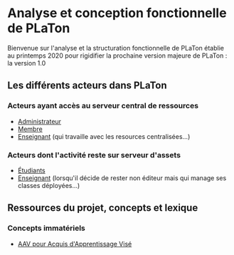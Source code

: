 # Analyse et conception fonctionnelle de PLaTon

Bienvenue sur l'analyse et la structuration fonctionnelle de PLaTon 
établie au printemps 2020 pour rigidifier la prochaine version majeure 
de PLaTon : la version 1.0

## Les différents acteurs dans PLaTon

### Acteurs ayant accès au serveur central de ressources

* [Administrateur](https://github.com/PremierLangage/platon-conception/blob/master/acteur/Administrateur.md)
* [Membre](https://github.com/PremierLangage/platon-conception/blob/master/acteur/Membre.md)
* [Enseignant](https://github.com/PremierLangage/platon-conception/blob/master/acteur/Enseignant.md) (qui travaille avec les resources centralisées...)

### Acteurs dont l'activité reste sur serveur d'assets

* [Étudiants](https://github.com/PremierLangage/platon-conception/blob/master/acteur/Etudiant.md)
* [Enseignant](https://github.com/PremierLangage/platon-conception/blob/master/acteur/Enseignant.md) (lorsqu'il décide de rester non éditeur mais qui manage ses classes déployées...)

## Ressources du projet, concepts et lexique

### Concepts immatériels

* [AAV pour Acquis d'Apprentissage Visé](https://github.com/PremierLangage/platon-conception/blob/master/concept/aav.md)
